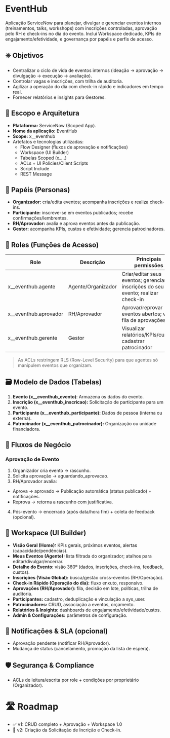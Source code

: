 # EventHub

Aplicação ServiceNow para planejar, divulgar e gerenciar eventos internos (treinamentos, talks, workshops) com inscrições controladas, aprovação pelo RH e check-ins no dia do evento. Inclui Workspace dedicado, KPIs de engajamento/efetividade, e governança por papéis e perfis de acesso.

## ✳️ Objetivos

- Centralizar o ciclo de vida de eventos internos (ideação → aprovação → divulgação → execução → avaliação).
- Controlar vagas e inscrições, com trilha de auditoria.
- Agilizar a operação do dia com check-in rápido e indicadores em tempo real.
- Fornecer relatórios e insights para Gestores.

## 🧭 Escopo e Arquitetura

- **Plataforma:** ServiceNow (Scoped App).
- **Nome da aplicação:** EventHub
- **Scope:** x_<company>_eventhub
- Artefatos e tecnologias utilizadas:
  - Flow Designer (fluxos de aprovação e notificações)
  - Workspace (UI Builder)
  - Tabelas Scoped (x_…)
  - ACLs + UI Policies/Client Scripts
  - Script Include
  - REST Message

## 👥 Papéis (Personas)

- **Organizador:** cria/edita eventos; acompanha inscrições e realiza check-ins.
- **Participante:** inscreve-se em eventos publicados; recebe confirmações/lembrentes.
- **RH/Aprovador:** avalia e aprova eventos antes da publicação.
- **Gestor:** acompanha KPIs, custos e efetividade; gerencia patrocinadores.

## 🔐 Roles (Funções de Acesso)

| Role	                          | Descrição          | Principais permissões                                                             |
| ------------------------------- | ------------------ | --------------------------------------------------------------------------------- |
| x_<company>_eventhub.agente     |	Agente/Organizador |	Criar/editar seus eventos; gerenciar inscrições do seu evento; realizar check-in |
| x_<company>_eventhub.aprovador  |	RH/Aprovador       |	Aprovar/reprovar eventos abertos; ver fila de aprovações                         |
| x_<company>_eventhub.gerente    |	Gestor             |	Visualizar relatórios/KPIs/custos, cadastrar patrocinador                        |

> As ACLs restringem RLS (Row-Level Security) para que agentes só manipulem eventos que organizam.

## 🗃️ Modelo de Dados (Tabelas)

1) **Evento (x_<company>_eventhub_evento)**: Armazena os dados do evento.
2) **Inscrição (x_<company>_eventhub_inscricao):** Solicitação de participante para um evento.
3) **Participante (x_<company>_eventhub_participante):** Dados de pessoa (interna ou externa).
4) **Patrocinador (x_<company>_eventhub_patrocinador):** Organização ou unidade financiadora.

## 🔄 Fluxos de Negócio

### Aprovação de Evento
1) Organizador cria evento → rascunho.
2) Solicita aprovação → aguardando_aprovacao.
3) RH/Aprovador avalia:
  - Aprova → aprovado → Publicação automática (status publicado) + notificações.
  - Reprova → retorna a rascunho com justificativa.
4) Pós-evento → encerrado (após data/hora fim) + coleta de feedback (opcional).

## 🧩 Workspace (UI Builder)

- **Visão Geral (Home):** KPIs gerais, próximos eventos, alertas (capacidade/pendências).
- **Meus Eventos (Agente):** lista filtrada do organizador; atalhos para editar/divulgar/encerrar.
- **Detalhe do Evento:** visão 360º (dados, inscrições, check-ins, feedback, custos).
- **Inscrições (Visão Global):** busca/gestão cross-eventos (RH/Operação).
- **Check-in Rápido (Operação do dia):** fluxo enxuto, responsivo.
- **Aprovações (RH/Aprovador):** fila, decisão em lote, políticas, trilha de auditoria.
- **Participantes:** cadastro, deduplicação e vinculação a sys_user.
- **Patrocinadores:** CRUD, associação a eventos, orçamento.
- **Relatórios & Insights:** dashboards de engajamento/efetividade/custos.
- **Admin & Configurações:** parâmetros de configuração.

## 🔔 Notificações & SLA (opcional)

- Aprovação pendente (notificar RH/Aprovador).
- Mudança de status (cancelamento, promoção da lista de espera).

## 🛡️ Segurança & Compliance

- ACLs de leitura/escrita por role + condições por proprietário (Organizador).

# 🛣️ Roadmap

- ✅ v1: CRUD completo + Aprovação + Workspace 1.0
- 🔭 v2: Criação da Solicitação de Incrição e Check-in.
